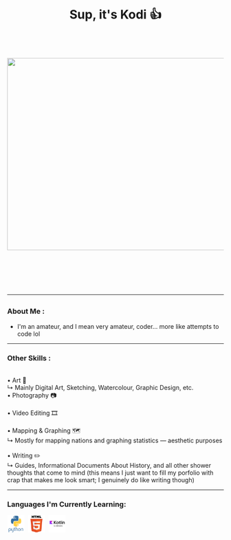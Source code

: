 <h1>
<div align="center">
Sup, it's Kodi 👍
</div>
<h1>

<br>
<div align="center">
  <img src="https://wallpapercave.com/dwp2x/wp4615571.jpg" width="780" height="447"/>
</div>

<div align ="center">
<img src="https://komarev.com/ghpvc/?username=KodiakOnTop&style=flat-square&color=blue" alt=""/>
</div>
</br>

---

### About Me :

- I'm an amateur, and I mean very amateur, coder... more like attempts to code lol

---

### Other Skills :
<br>
• Art 🎨
</br>
  ↳ Mainly Digital Art, Sketching, Watercolour, Graphic Design, etc.
<br>
• Photography 📷
</br>
<br>
• Video Editing 🎞️
</br>
<br>
• Mapping & Graphing 🗺️
</br>
  ↳ Mostly for mapping nations and graphing statistics — aesthetic purposes
<br>
<br>
• Writing ✏️
</br>
  ↳ Guides, Informational Documents About History, and all other shower thoughts that come to mind (this means I just want to fill my porfolio with crap that makes me look smart; I genuinely do like writing though)
</br>

---

### Languages I'm Currently Learning:

<div>
<img src="https://github.com/devicons/devicon/blob/master/icons/python/python-original-wordmark.svg" width="40" height="40"/>&nbsp;
<img src="https://github.com/devicons/devicon/blob/master/icons/html5/html5-original-wordmark.svg" width="40" height="40"/>&nbsp;
<img src="https://github.com/devicons/devicon/blob/master/icons/kotlin/kotlin-original-wordmark.svg" width="40" height="40"/>&nbsp;
</div>
